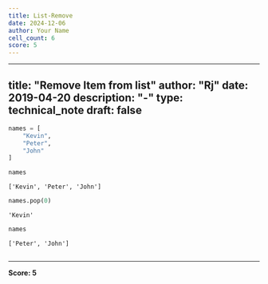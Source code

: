 ```yaml
---
title: List-Remove
date: 2024-12-06
author: Your Name
cell_count: 6
score: 5
---
```


---
title: "Remove Item from list"
author: "Rj"
date: 2019-04-20
description: "-"
type: technical_note
draft: false
---

```python
names = [
    "Kevin",
    "Peter",
    "John"
]
```


```python
names
```




    ['Kevin', 'Peter', 'John']




```python
names.pop(0)
```




    'Kevin'




```python
names
```




    ['Peter', 'John']




```python

```


---
**Score: 5**
